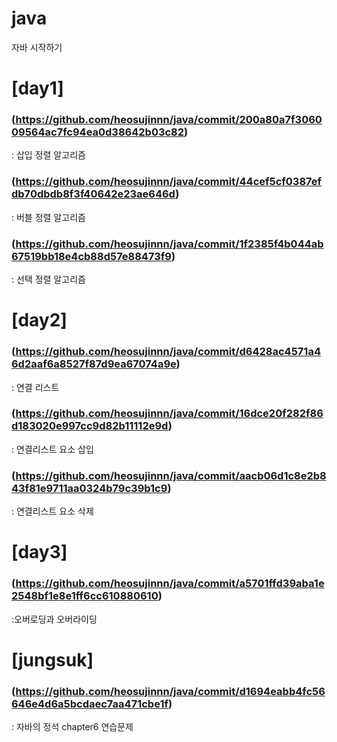# java
자바 시작하기 

# [day1] 
### (https://github.com/heosujinnn/java/commit/200a80a7f306009564ac7fc94ea0d38642b03c82)

: 삽입 정렬 알고리즘

### (https://github.com/heosujinnn/java/commit/44cef5cf0387efdb70dbdb8f3f40642e23ae646d)

: 버블 정렬 알고리즘

### (https://github.com/heosujinnn/java/commit/1f2385f4b044ab67519bb18e4cb88d57e88473f9)

: 선택 정렬 알고리즘

# [day2]
### (https://github.com/heosujinnn/java/commit/d6428ac4571a46d2aaf6a8527f87d9ea67074a9e)
: 연결 리스트

### (https://github.com/heosujinnn/java/commit/16dce20f282f86d183020e997cc9d82b11112e9d)
: 연결리스트 요소 삽입

### (https://github.com/heosujinnn/java/commit/aacb06d1c8e2b843f81e9711aa0324b79c39b1c9)
: 연결리스트 요소 삭제


# [day3]
### (https://github.com/heosujinnn/java/commit/a5701ffd39aba1e2548bf1e8e1ff6cc610880610)
:오버로딩과 오버라이딩

# [jungsuk]
### (https://github.com/heosujinnn/java/commit/d1694eabb4fc56646e4d6a5bcdaec7aa471cbe1f)
: 자바의 정석 chapter6 연습문제 
